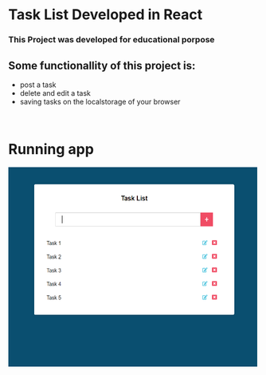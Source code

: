 # Task List Developed in React

### This Project was developed for educational porpose

## Some functionallity of this project is:
- post a task
- delete and edit a task
- saving tasks on the localstorage of your browser

</br>


# Running app



<img src="./imgs/example.png" width=500 height=400 alt="app running"></img>
